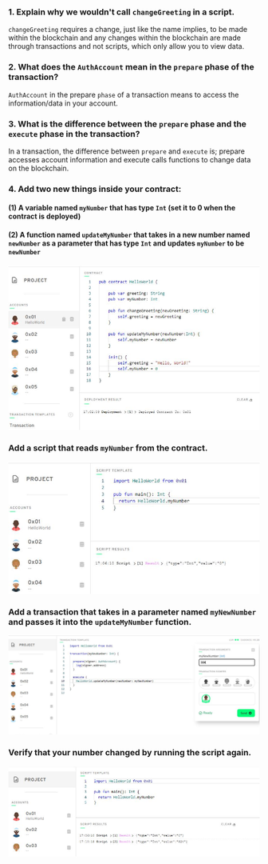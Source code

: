 ### 1. Explain why we wouldn't call `changeGreeting` in a script.
`changeGreeting` requires a change, just like the name implies, to be made within the blockchain and any changes within the blockchain are made through transactions and not scripts, which only allow you to view data.

### 2. What does the `AuthAccount` mean in the `prepare` phase of the transaction?
`AuthAccount` in the prepare `phase` of a transaction means to access the information/data in your account.

### 3. What is the difference between the `prepare` phase and the `execute` phase in the transaction?
In a transaction, the difference between `prepare` and `execute` is; prepare accesses account information and execute calls functions to change data on the blockchain.

### 4. Add two new things inside your contract:
   ####   (1) A variable named `myNumber` that has type `Int` (set it to 0 when the contract is deployed)
   ####   (2) A function named `updateMyNumber` that takes in a new number named `newNumber` as a parameter that has type `Int` and updates `myNumber` to be `newNumber`
  ![Quest%20Chapter%202.d2%20contract.JPG](https://github.com/aim4skys/quest-submissions/blob/main/images/Quest%20Chapter%202.d2%20contract.JPG)
### Add a script that reads `myNumber` from the contract.
  ![Quest%20Chapter%202.d2%20script.JPG](https://github.com/aim4skys/quest-submissions/blob/main/images/Quest%20Chapter%202.d2%20script.JPG)

### Add a transaction that takes in a parameter named `myNewNumber` and passes it into the `updateMyNumber` function. 
  ![Quest%20Chapter%202.d2%20transaction.JPG](https://github.com/aim4skys/quest-submissions/blob/main/images/Quest%20Chapter%202.d2%20transaction.JPG)
### Verify that your number changed by running the script again.
  ![Quest%20Chapter%202.d2%20script%20new%20number.JPG](https://github.com/aim4skys/quest-submissions/blob/main/images/Quest%20Chapter%202.d2%20script%20new%20number.JPG)
